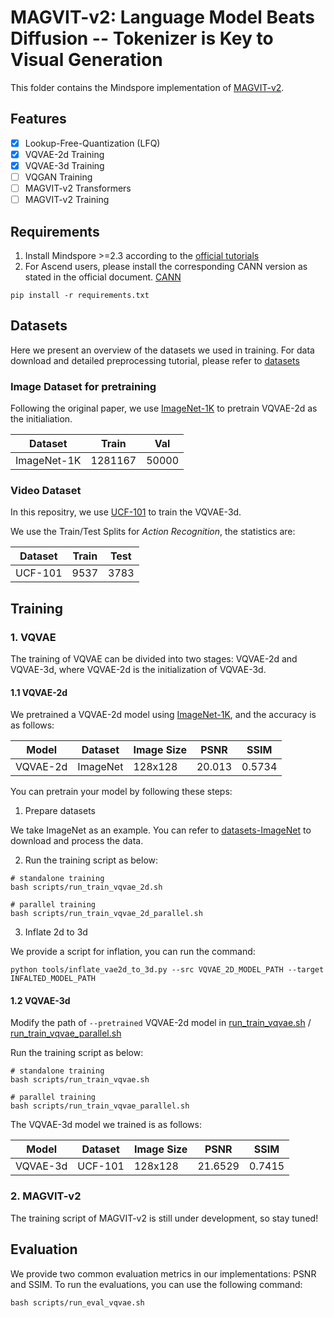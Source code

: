 # MAGVIT-v2: Language Model Beats Diffusion -- Tokenizer is Key to Visual Generation

This folder contains the Mindspore implementation of [MAGVIT-v2](https://arxiv.org/pdf/2310.05737).

## Features

- [x] Lookup-Free-Quantization (LFQ)
- [x] VQVAE-2d Training
- [x] VQVAE-3d Training
- [ ] VQGAN Training
- [ ] MAGVIT-v2 Transformers
- [ ] MAGVIT-v2 Training

## Requirements

1. Install Mindspore >=2.3 according to the [official tutorials](https://www.mindspore.cn/install)
2. For Ascend users, please install the corresponding CANN version as stated in the official document. [CANN](https://www.mindspore.cn/install#%E5%AE%89%E8%A3%85%E6%98%87%E8%85%BEai%E5%A4%84%E7%90%86%E5%99%A8%E9%85%8D%E5%A5%97%E8%BD%AF%E4%BB%B6%E5%8C%85)

```
pip install -r requirements.txt
```

## Datasets

Here we present an overview of the datasets we used in training. For data download and detailed preprocessing tutorial, please refer to [datasets](./tools/datasets.md)

### Image Dataset for pretraining

Following the original paper, we use [ImageNet-1K](https://huggingface.co/datasets/ILSVRC/imagenet-1k) to pretrain VQVAE-2d as the initialiation.

| Dataset | Train | Val |
| --- | --- | --- |
| ImageNet-1K | 1281167 | 50000 |


### Video Dataset

In this repositry, we use [UCF-101](https://www.crcv.ucf.edu/data/UCF101.php) to train the VQVAE-3d.

We use the Train/Test Splits for *Action Recognition*, the statistics are:

| Dataset | Train | Test |
| --- | --- | --- |
| UCF-101| 9537 | 3783 |


## Training

### 1. VQVAE

The training of VQVAE can be divided into two stages: VQVAE-2d and VQVAE-3d, where VQVAE-2d is the initialization of VQVAE-3d.

#### 1.1 VQVAE-2d

We pretrained a VQVAE-2d model using [ImageNet-1K](https://huggingface.co/datasets/ILSVRC/imagenet-1k), and the accuracy is as follows:

| Model | Dataset | Image Size | PSNR | SSIM |
|-------| ------- | -----------| ------- | -------|
| VQVAE-2d | ImageNet | 128x128 | 20.013 | 0.5734 |

You can pretrain your model by following these steps:

1) Prepare datasets

We take ImageNet as an example. You can refer to [datasets-ImageNet](./tools/datasets.md#image-dataset-for-pretraining) to download and process the data.


2) Run the training script as below:

 ```
 # standalone training
 bash scripts/run_train_vqvae_2d.sh

 # parallel training
 bash scripts/run_train_vqvae_2d_parallel.sh
 ```


3) Inflate 2d to 3d

 We provide a script for inflation, you can run the command:

 ```
 python tools/inflate_vae2d_to_3d.py --src VQVAE_2D_MODEL_PATH --target INFALTED_MODEL_PATH
 ```

#### 1.2 VQVAE-3d

Modify the path of `--pretrained` VQVAE-2d model in [run_train_vqvae.sh](./scripts/run_train_vqvae.sh) / [run_train_vqvae_parallel.sh](./scripts/run_train_vqvae_parallel.sh)

Run the training script as below:

 ```
 # standalone training
 bash scripts/run_train_vqvae.sh

 # parallel training
 bash scripts/run_train_vqvae_parallel.sh
 ```

 The VQVAE-3d model we trained is as follows:

 | Model | Dataset | Image Size | PSNR | SSIM |
 |-------| ------- | -----------| ------- | -------|
 | VQVAE-3d | UCF-101 | 128x128 | 21.6529 | 0.7415 |


### 2. MAGVIT-v2

The training script of MAGVIT-v2 is still under development, so stay tuned!


## Evaluation
We provide two common evaluation metrics in our implementations: PSNR and SSIM.
To run the evaluations, you can use the following command:

```
bash scripts/run_eval_vqvae.sh
```
